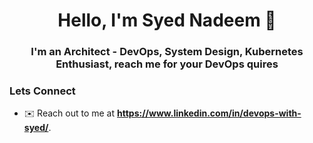 <h1 align="center">Hello, I'm Syed Nadeem 👋</h1>
<h3 align="center">I'm an Architect - DevOps, System Design, Kubernetes Enthusiast, reach me for your DevOps quires</h3>

### Lets Connect 
- ✉️ Reach out to me at **https://www.linkedin.com/in/devops-with-syed/**.
